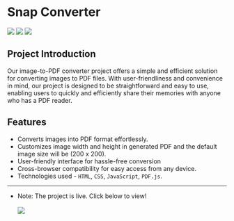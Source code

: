 # Snap Converter

![](https://img.shields.io/badge/%20-HTML%205-orange)
![](https://img.shields.io/badge/%20-CSS%203-blue)
![](https://img.shields.io/badge/%20-JavaScript-yellow)

## Project Introduction

<p>
Our image-to-PDF converter project offers a simple and efficient solution for converting images to PDF files. With user-friendliness and convenience in mind, our project is designed to be straightforward and easy to use, enabling users to quickly and efficiently share their memories with anyone who has a PDF reader.
</p>

## Features

-   Converts images into PDF format effortlessly.
-   Customizes image width and height in generated PDF and the default image size will be (200 x 200).
-   User-friendly interface for hassle-free conversion
-   Cross-browser compatibility for easy access from any device.
-   Technologies used - `HTML`, `CSS`, `JavaScript`, `PDF.js`.

---
-   Note: The project is live. Click below to view!<br /><br />
    <a href="https://akhilmaithani.github.io/Snap-Converter/" target="_blank"><img src="https://img.shields.io/badge/open%20now-Project%20Live%20Link-blue"></a>
